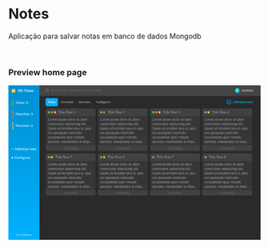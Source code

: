 # Notes
Aplicação para salvar notas em banco de dados Mongodb

<br>

### Preview home page

![Preview home page](https://github.com/LucasLuccaCode/Notes/blob/main/public/icons/preview-home.png)
